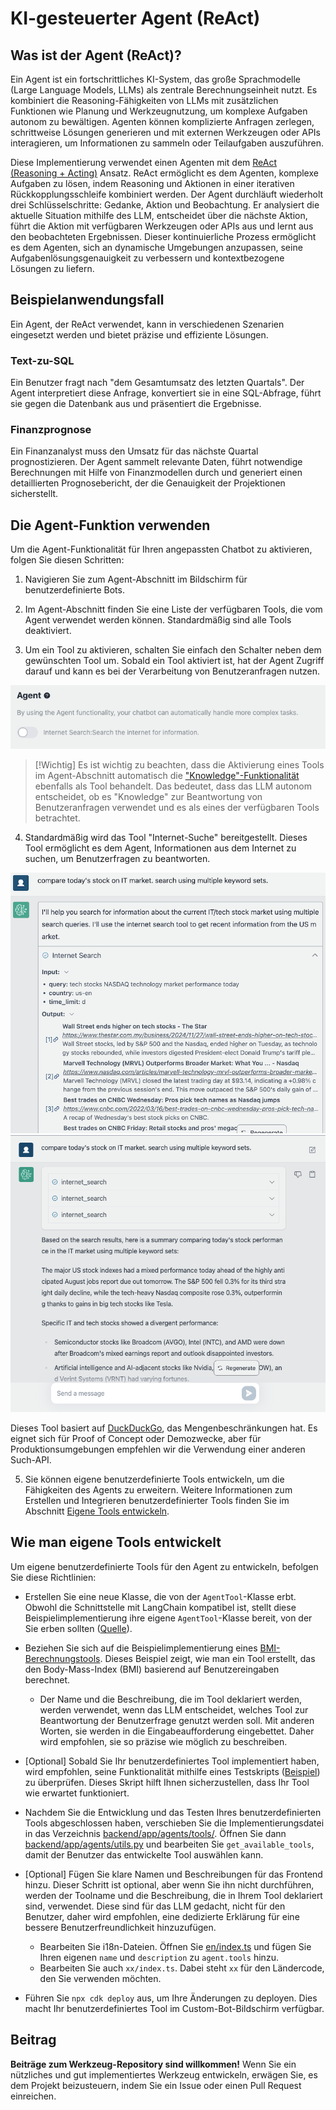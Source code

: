 # KI-gesteuerter Agent (ReAct)

## Was ist der Agent (ReAct)?

Ein Agent ist ein fortschrittliches KI-System, das große Sprachmodelle (Large Language Models, LLMs) als zentrale Berechnungseinheit nutzt. Es kombiniert die Reasoning-Fähigkeiten von LLMs mit zusätzlichen Funktionen wie Planung und Werkzeugnutzung, um komplexe Aufgaben autonom zu bewältigen. Agenten können komplizierte Anfragen zerlegen, schrittweise Lösungen generieren und mit externen Werkzeugen oder APIs interagieren, um Informationen zu sammeln oder Teilaufgaben auszuführen.

Diese Implementierung verwendet einen Agenten mit dem [ReAct (Reasoning + Acting)](https://www.promptingguide.ai/techniques/react) Ansatz. ReAct ermöglicht es dem Agenten, komplexe Aufgaben zu lösen, indem Reasoning und Aktionen in einer iterativen Rückkopplungsschleife kombiniert werden. Der Agent durchläuft wiederholt drei Schlüsselschritte: Gedanke, Aktion und Beobachtung. Er analysiert die aktuelle Situation mithilfe des LLM, entscheidet über die nächste Aktion, führt die Aktion mit verfügbaren Werkzeugen oder APIs aus und lernt aus den beobachteten Ergebnissen. Dieser kontinuierliche Prozess ermöglicht es dem Agenten, sich an dynamische Umgebungen anzupassen, seine Aufgabenlösungsgenauigkeit zu verbessern und kontextbezogene Lösungen zu liefern.

## Beispielanwendungsfall

Ein Agent, der ReAct verwendet, kann in verschiedenen Szenarien eingesetzt werden und bietet präzise und effiziente Lösungen.

### Text-zu-SQL

Ein Benutzer fragt nach "dem Gesamtumsatz des letzten Quartals". Der Agent interpretiert diese Anfrage, konvertiert sie in eine SQL-Abfrage, führt sie gegen die Datenbank aus und präsentiert die Ergebnisse.

### Finanzprognose

Ein Finanzanalyst muss den Umsatz für das nächste Quartal prognostizieren. Der Agent sammelt relevante Daten, führt notwendige Berechnungen mit Hilfe von Finanzmodellen durch und generiert einen detaillierten Prognosebericht, der die Genauigkeit der Projektionen sicherstellt.

## Die Agent-Funktion verwenden

Um die Agent-Funktionalität für Ihren angepassten Chatbot zu aktivieren, folgen Sie diesen Schritten:

1. Navigieren Sie zum Agent-Abschnitt im Bildschirm für benutzerdefinierte Bots.

2. Im Agent-Abschnitt finden Sie eine Liste der verfügbaren Tools, die vom Agent verwendet werden können. Standardmäßig sind alle Tools deaktiviert.

3. Um ein Tool zu aktivieren, schalten Sie einfach den Schalter neben dem gewünschten Tool um. Sobald ein Tool aktiviert ist, hat der Agent Zugriff darauf und kann es bei der Verarbeitung von Benutzeranfragen nutzen.

![](./imgs/agent_tools.png)

> [!Wichtig]
> Es ist wichtig zu beachten, dass die Aktivierung eines Tools im Agent-Abschnitt automatisch die ["Knowledge"-Funktionalität](https://aws.amazon.com/what-is/retrieval-augmented-generation/) ebenfalls als Tool behandelt. Das bedeutet, dass das LLM autonom entscheidet, ob es "Knowledge" zur Beantwortung von Benutzeranfragen verwendet und es als eines der verfügbaren Tools betrachtet.

4. Standardmäßig wird das Tool "Internet-Suche" bereitgestellt. Dieses Tool ermöglicht es dem Agent, Informationen aus dem Internet zu suchen, um Benutzerfragen zu beantworten.

![](./imgs/agent1.png)
![](./imgs/agent2.png)

Dieses Tool basiert auf [DuckDuckGo](https://duckduckgo.com/), das Mengenbeschränkungen hat. Es eignet sich für Proof of Concept oder Demozwecke, aber für Produktionsumgebungen empfehlen wir die Verwendung einer anderen Such-API.

5. Sie können eigene benutzerdefinierte Tools entwickeln, um die Fähigkeiten des Agents zu erweitern. Weitere Informationen zum Erstellen und Integrieren benutzerdefinierter Tools finden Sie im Abschnitt [Eigene Tools entwickeln](#how-to-develop-your-own-tools).

## Wie man eigene Tools entwickelt

Um eigene benutzerdefinierte Tools für den Agent zu entwickeln, befolgen Sie diese Richtlinien:

- Erstellen Sie eine neue Klasse, die von der `AgentTool`-Klasse erbt. Obwohl die Schnittstelle mit LangChain kompatibel ist, stellt diese Beispielimplementierung ihre eigene `AgentTool`-Klasse bereit, von der Sie erben sollten ([Quelle](../backend/app/agents/tools/agent_tool.py)).

- Beziehen Sie sich auf die Beispielimplementierung eines [BMI-Berechnungstools](../examples/agents/tools/bmi/bmi.py). Dieses Beispiel zeigt, wie man ein Tool erstellt, das den Body-Mass-Index (BMI) basierend auf Benutzereingaben berechnet.

  - Der Name und die Beschreibung, die im Tool deklariert werden, werden verwendet, wenn das LLM entscheidet, welches Tool zur Beantwortung der Benutzerfrage genutzt werden soll. Mit anderen Worten, sie werden in die Eingabeaufforderung eingebettet. Daher wird empfohlen, sie so präzise wie möglich zu beschreiben.

- [Optional] Sobald Sie Ihr benutzerdefiniertes Tool implementiert haben, wird empfohlen, seine Funktionalität mithilfe eines Testskripts ([Beispiel](../examples/agents/tools/bmi/test_bmi.py)) zu überprüfen. Dieses Skript hilft Ihnen sicherzustellen, dass Ihr Tool wie erwartet funktioniert.

- Nachdem Sie die Entwicklung und das Testen Ihres benutzerdefinierten Tools abgeschlossen haben, verschieben Sie die Implementierungsdatei in das Verzeichnis [backend/app/agents/tools/](../backend/app/agents/tools/). Öffnen Sie dann [backend/app/agents/utils.py](../backend/app/agents/utils.py) und bearbeiten Sie `get_available_tools`, damit der Benutzer das entwickelte Tool auswählen kann.

- [Optional] Fügen Sie klare Namen und Beschreibungen für das Frontend hinzu. Dieser Schritt ist optional, aber wenn Sie ihn nicht durchführen, werden der Toolname und die Beschreibung, die in Ihrem Tool deklariert sind, verwendet. Diese sind für das LLM gedacht, nicht für den Benutzer, daher wird empfohlen, eine dedizierte Erklärung für eine bessere Benutzerfreundlichkeit hinzuzufügen.

  - Bearbeiten Sie i18n-Dateien. Öffnen Sie [en/index.ts](../frontend/src/i18n/en/index.ts) und fügen Sie Ihren eigenen `name` und `description` zu `agent.tools` hinzu.
  - Bearbeiten Sie auch `xx/index.ts`. Dabei steht `xx` für den Ländercode, den Sie verwenden möchten.

- Führen Sie `npx cdk deploy` aus, um Ihre Änderungen zu deployen. Dies macht Ihr benutzerdefiniertes Tool im Custom-Bot-Bildschirm verfügbar.

## Beitrag

**Beiträge zum Werkzeug-Repository sind willkommen!** Wenn Sie ein nützliches und gut implementiertes Werkzeug entwickeln, erwägen Sie, es dem Projekt beizusteuern, indem Sie ein Issue oder einen Pull Request einreichen.